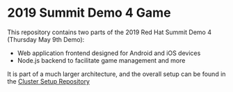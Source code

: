 # 2019 Summit Demo 4 Game

This repository contains two parts of the 2019 Red Hat Summit Demo 4 (Thursday
May 9th Demo):

* Web application frontend designed for Android and iOS devices
* Node.js backend to facilitate game management and more

It is part of a much larger architecture, and the overall setup can be found
in the [Cluster Setup Repository](https://github.com/rhdemo/2019-demo4-cluster-setup)
